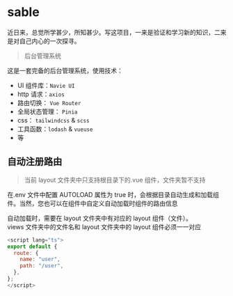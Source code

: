 # sable

近日来，总觉所学甚少，所知甚少。写这项目，一来是验证和学习新的知识，二来是对自己内心的一次探寻。

> 后台管理系统

这是一套完备的后台管理系统，使用技术：

- UI 组件库：`Navie UI`
- http 请求：`axios`
- 路由切换： `Vue Router`
- 全局状态管理： `Pinia`
- css： `tailwindcss` & `scss`
- 工具函数：`lodash` & `vueuse`
- 等

## 自动注册路由

> 当前 layout 文件夹中只支持根目录下的.vue 组件，文件夹暂不支持

在.env 文件中配置 AUTOLOAD 属性为 true 时，会根据目录自动生成和加载组件。当然，您也可以在组件中自定义自动加载时组件的路由信息

自动加载时，需要在 layout 文件夹中有对应的 layout 组件（文件）。  
views 文件夹中的文件名和 layout 文件夹中的 layout 组件必须一一对应

```js
<script lang="ts">
export default {
  route: {
    name: "user",
    path: "/user",
  },
};
</script>
```
